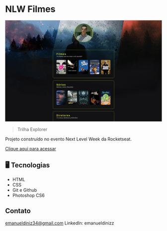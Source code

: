 # NLW Filmes  


![previem](./.github/preview.png)

>Trilha Explorer


Projeto construído no evento Next Level Week da Rocketseat.

[Clique aqui para acessar](https://emanueldinizz.github.io/nlw-filmes/)

## 🖥️ Tecnologias

- HTML
- CSS
- Git e Github
- Photoshop CS6


## Contato 

emanueldiniz34@gmail.com
LinkedIn: emanueldinizz